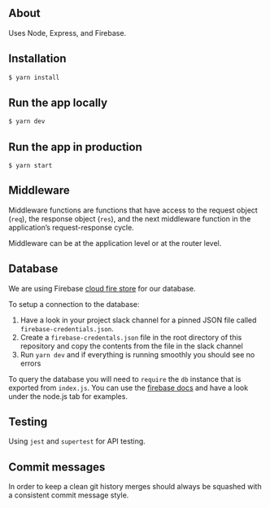 ## About

Uses Node, Express, and Firebase.

## Installation

```sh
$ yarn install
```

## Run the app locally

```sh
$ yarn dev
```

## Run the app in production

```
$ yarn start
```

## Middleware

Middleware functions are functions that have access to the request object (`req`), the response object (`res`), and the next middleware function in the application’s request-response cycle.

Middleware can be at the application level or at the router level.

## Database

We are using Firebase [cloud fire store](https://firebase.google.com/docs/firestore/quickstart) for our database.

To setup a connection to the database:

1. Have a look in your project slack channel for a pinned JSON file called `firebase-credentials.json`.
2. Create a `firebase-credentals.json` file in the root directory of this repository and copy the contents from the file in the slack channel
3. Run `yarn dev` and if everything is running smoothly you should see no errors

To query the database you will need to `require` the `db` instance that is exported from `index.js`. You can use the [firebase docs](https://firebase.google.com/docs/firestore/query-data/get-data) and have a look under the node.js tab for examples.

## Testing

Using `jest` and `supertest` for API testing.

## Commit messages

In order to keep a clean git history merges should always be squashed with a consistent commit message style.
